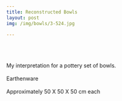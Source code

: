 ```yaml
---
title: Reconstructed Bowls
layout: post
img: /img/bowls/3-524.jpg

---
```

<div class="img_row">
	<a href="{{ site.baseurl }}/img/bowls/1.jpg"><img class="col two" src="{{ site.baseurl }}/img/bowls/1.jpg" alt=""></a>
	<a href="{{ site.baseurl }}/img/bowls/2.jpg"><img class="col one" src="{{ site.baseurl }}/img/bowls/2.jpg" alt=""></a>
</div> 

<div class="img_row">
	<a href="{{ site.baseurl }}/img/bowls/3-524.jpg"><img class="col three" src="{{ site.baseurl }}/img/bowls/3-524.jpg" alt=""></a>
</div> 

<br/>
<br/>
My interpretation for a pottery set of bowls.
<br/>
<br/>
<div class="col three caption"> 
Earthenware 
<br/><br/>
Approximately 50 X 50 X 50 cm each
</div>